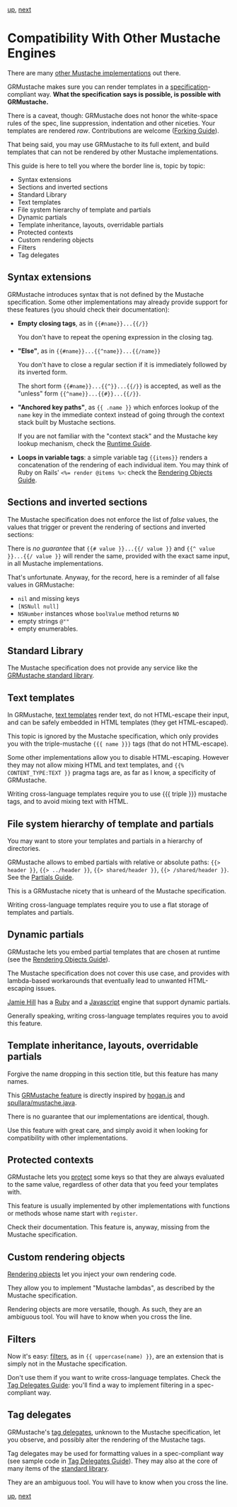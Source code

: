 [up](../../../../GRMustache#documentation), [next](forking.md)

Compatibility With Other Mustache Engines
=========================================

There are many [other Mustache implementations](https://github.com/defunkt/mustache/wiki/Other-Mustache-implementations) out there.

GRMustache makes sure you can render templates in a [specification](https://github.com/mustache/spec)-compliant way. **What the specification says is possible, is possible with GRMustache.**

There is a caveat, though: GRMustache does not honor the white-space rules of the spec, line suppression, indentation and other niceties. Your templates are rendered *raw*. Contributions are welcome ([Forking Guide](GRMustache/blob/master/Guides/forking.md)).

That being said, you may use GRMustache to its full extent, and build templates that can not be rendered by other Mustache implementations.

This guide is here to tell you where the border line is, topic by topic:

- Syntax extensions
- Sections and inverted sections
- Standard Library
- Text templates
- File system hierarchy of template and partials
- Dynamic partials
- Template inheritance, layouts, overridable partials
- Protected contexts
- Custom rendering objects
- Filters
- Tag delegates


Syntax extensions
-----------------

GRMustache introduces syntax that is not defined by the Mustache specification. Some other implementations may already provide support for these features (you should check their documentation):

- **Empty closing tags**, as in `{{#name}}...{{/}}`

    You don't have to repeat the opening expression in the closing tag.

- **"Else"**, as in `{{#name}}...{{^name}}...{{/name}}`
    
    You don't have to close a regular section if it is immediately followed by its inverted form.
    
    The short form `{{#name}}...{{^}}...{{/}}` is accepted, as well as the "unless" form `{{^name}}...{{#}}...{{/}}`.

- **"Anchored key paths"**, as `{{ .name }}` which enforces lookup of the `name` key in the immediate context instead of going through the context stack built by Mustache sections.
    
    If you are not familiar with the "context stack" and the Mustache key lookup mechanism, check the [Runtime Guide](runtime.md#the-context-stack).

- **Loops in variable tags**: a simple variable tag `{{items}}` renders a concatenation of the rendering of each individual item. You may think of Ruby on Rails' `<%= render @items %>`: check the [Rendering Objects Guide](rendering_objects.md).


Sections and inverted sections
------------------------------

The Mustache specification does not enforce the list of *false* values, the values that trigger or prevent the rendering of sections and inverted sections:

There is *no guarantee* that `{{# value }}...{{/ value }}` and `{{^ value }}...{{/ value }}` will render the same, provided with the exact same input, in all Mustache implementations.

That's unfortunate. Anyway, for the record, here is a reminder of all false values in GRMustache:

- `nil` and missing keys
- `[NSNull null]`
- `NSNumber` instances whose `boolValue` method returns `NO`
- empty strings `@""`
- empty enumerables.


Standard Library
----------------

The Mustache specification does not provide any service like the [GRMustache standard library](standard_library.md).


Text templates
--------------

In GRMustache, [text templates](html_vs_text.md) render text, do not HTML-escape their input, and can be safely embedded in HTML templates (they get HTML-escaped).

This topic is ignored by the Mustache specification, which only provides you with the triple-mustache `{{{ name }}}` tags (that do not HTML-escape).

Some other implementations allow you to disable HTML-escaping. However they may not allow mixing HTML and text templates, and `{{% CONTENT_TYPE:TEXT }}` pragma tags are, as far as I know, a specificity of GRMustache.

Writing cross-language templates require you to use {{{ triple }}} mustache tags, and to avoid mixing text with HTML.


File system hierarchy of template and partials
----------------------------------------------

You may want to store your templates and partials in a hierarchy of directories.

GRMustache allows to embed partials with relative or absolute paths: `{{> header }}`, `{{> ../header }}`, `{{> shared/header }}`, `{{> /shared/header }}`. See the [Partials Guide](partials.md).

This is a GRMustache nicety that is unheard of the Mustache specification.

Writing cross-language templates require you to use a flat storage of templates and partials.


Dynamic partials
----------------

GRMustache lets you embed partial templates that are chosen at runtime (see the [Rendering Objects Guide](rendering_objects.md)).

The Mustache specification does not cover this use case, and provides with lambda-based workarounds that eventually lead to unwanted HTML-escaping issues.

[Jamie Hill](https://github.com/thelucid) has a [Ruby](https://github.com/thelucid/tache) and a [Javascript](https://github.com/thelucid/mustache.js) engine that support dynamic partials.

Generally speaking, writing cross-language templates requires you to avoid this feature.


Template inheritance, layouts, overridable partials
---------------------------------------------------

Forgive the name dropping in this section title, but this feature has many names.

This [GRMustache feature](partials.md) is directly inspired by [hogan.js](http://twitter.github.com/hogan.js/) and [spullara/mustache.java](https://github.com/spullara/mustache.java).

There is no guarantee that our implementations are identical, though.

Use this feature with great care, and simply avoid it when looking for compatibility with other implementations.


Protected contexts
------------------

GRMustache lets you [protect](protected_contexts.md) some keys so that they are always evaluated to the same value, regardless of other data that you feed your templates with.

This feature is usually implemented by other implementations with functions or methods whose name start with `register`.

Check their documentation. This feature is, anyway, missing from the Mustache specification.


Custom rendering objects
------------------------

[Rendering objects](rendering_objects.md) let you inject your own rendering code.

They allow you to implement "Mustache lambdas", as described by the Mustache specification.

Rendering objects are more versatile, though. As such, they are an ambiguous tool. You will have to know when you cross the line.


Filters
-------

Now it's easy: [filters](filters.md), as in `{{ uppercase(name) }}`, are an extension that is simply not in the Mustache specification.

Don't use them if you want to write cross-language templates. Check the [Tag Delegates Guide](delegate.md): you'll find a way to implement filtering in a spec-compliant way.


Tag delegates
-------------

GRMustache's [tag delegates](delegate.md), unknown to the Mustache specification, let you observe, and possibly alter the rendering of the Mustache tags.

Tag delegates may be used for formatting values in a spec-compliant way (see sample code in [Tag Delegates Guide](delegate.md)). They may also at the core of many items of the [standard library](standard_library.md).

They are an ambiguous tool. You will have to know when you cross the line.


[up](../../../../GRMustache#documentation), [next](forking.md)
